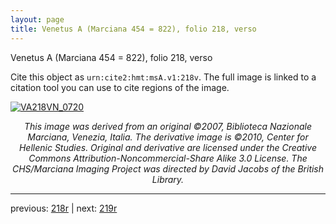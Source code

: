 ```yaml
---
layout: page
title: Venetus A (Marciana 454 = 822), folio 218, verso
---
```


Venetus A (Marciana 454 = 822), folio 218, verso

Cite this object as `urn:cite2:hmt:msA.v1:218v`.  The full image is linked to a citation tool you can use to cite regions of the image.

[![VA218VN_0720](http://www.homermultitext.org/iipsrv?IIIF=/project/homer/pyramidal/deepzoom/hmt/vaimg/2017a/VA218VN_0720.tif/full/800,/0/default.jpg)](http://www.homermultitext.org/ict2/?urn=urn:cite2:hmt:vaimg.2017a:VA218VN_0720) 

<p style="text-align: center; font-style: italic;">This image was derived from an original ©2007, Biblioteca Nazionale Marciana, Venezia, Italia. The derivative image is ©2010, Center for Hellenic Studies. Original and derivative are licensed under the Creative Commons Attribution-Noncommercial-Share Alike 3.0 License. The CHS/Marciana Imaging Project was directed by David Jacobs of the British Library.</p>

---

previous: [218r](../218r/) | next: [219r](../219r/)